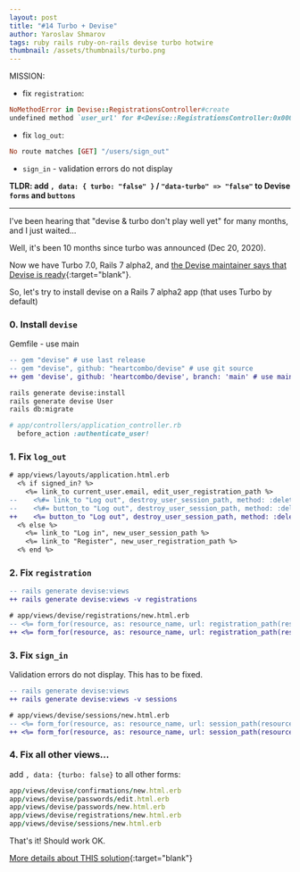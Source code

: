 ```yaml
---
layout: post
title: "#14 Turbo + Devise"
author: Yaroslav Shmarov
tags: ruby rails ruby-on-rails devise turbo hotwire
thumbnail: /assets/thumbnails/turbo.png
---
```


MISSION:
* fix `registration`:
```ruby
NoMethodError in Devise::RegistrationsController#create
undefined method `user_url' for #<Devise::RegistrationsController:0x0000000000de58>
```
* fix `log_out`:
```ruby
No route matches [GET] "/users/sign_out"
```
* `sign_in` - validation errors do not display

**TLDR: add `, data: { turbo: "false" }` / `"data-turbo" => "false"` to Devise `forms` and `buttons`**

****

I've been hearing that "devise & turbo don't play well yet" for many months, and I just waited...

Well, it's been 10 months since turbo was announced (Dec 20, 2020).

Now we have Turbo 7.0, Rails 7 alpha2, and [the Devise maintainer says that Devise is ready](https://twitter.com/heartcombo/status/1446256070306013186){:target="blank"}.

So, let's try to install devise on a Rails 7 alpha2 app (that uses Turbo by default)

### 0. Install `devise`

Gemfile - use main 
```diff
-- gem "devise" # use last release
-- gem "devise", github: "heartcombo/devise" # use git source
++ gem 'devise', github: 'heartcombo/devise', branch: 'main' # use main. it's stable.
```

```sh
rails generate devise:install
rails generate devise User
rails db:migrate
```

```ruby
# app/controllers/application_controller.rb
  before_action :authenticate_user!
```

### 1. Fix `log_out`

```diff
# app/views/layouts/application.html.erb
  <% if signed_in? %>
    <%= link_to current_user.email, edit_user_registration_path %>
--    <%#= link_to "Log out", destroy_user_session_path, method: :delete %>
--    <%#= button_to "Log out", destroy_user_session_path, method: :delete, form: { "data-turbo" => "false" } %>
++    <%= button_to "Log out", destroy_user_session_path, method: :delete, data: { turbo: "false" } %>
  <% else %>
    <%= link_to "Log in", new_user_session_path %>
    <%= link_to "Register", new_user_registration_path %>
  <% end %>
```

### 2. Fix `registration`

```diff
-- rails generate devise:views
++ rails generate devise:views -v registrations
```

```diff
# app/views/devise/registrations/new.html.erb
-- <%= form_for(resource, as: resource_name, url: registration_path(resource_name)) do |f| %>
++ <%= form_for(resource, as: resource_name, url: registration_path(resource_name), html: { data: { turbo: false} } ) do |f| %>
```

### 3. Fix `sign_in`

Validation errors do not display. This has to be fixed.

```diff
-- rails generate devise:views
++ rails generate devise:views -v sessions
```

```diff
# app/views/devise/sessions/new.html.erb
-- <%= form_for(resource, as: resource_name, url: session_path(resource_name)) do |f| %>
++ <%= form_for(resource, as: resource_name, url: session_path(resource_name), html: { data: { turbo: false} } ) do |f| %>
```

### 4. Fix all other views...

add `, data: {turbo: false}` to all other forms:
```ruby
app/views/devise/confirmations/new.html.erb
app/views/devise/passwords/edit.html.erb
app/views/devise/passwords/new.html.erb
app/views/devise/registrations/new.html.erb
app/views/devise/sessions/new.html.erb
```

That's it! Should work OK.

[More details about THIS solution](https://github.com/heartcombo/devise/issues/5358#issuecomment-798796788){:target="blank"}

